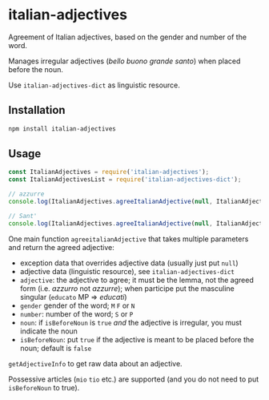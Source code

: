 <!--
Copyright 2019 Ludan Stoecklé
SPDX-License-Identifier: Apache-2.0
-->
# italian-adjectives

Agreement of Italian adjectives, based on the gender and number of the word.

Manages irregular adjectives (_bello_ _buono_ _grande_ _santo_) when placed before the noun.

Use `italian-adjectives-dict` as linguistic resource.


## Installation 
```sh
npm install italian-adjectives
```

## Usage

```javascript
const ItalianAdjectives = require('italian-adjectives');
const ItalianAdjectivesList = require('italian-adjectives-dict');

// azzurre
console.log(ItalianAdjectives.agreeItalianAdjective(null, ItalianAdjectivesList, 'azzurro', 'F', 'P'));

// Sant'
console.log(ItalianAdjectives.agreeItalianAdjective(null, ItalianAdjectivesList, 'Santo', 'F', 'S', 'Anna', true));
```

One main function `agreeitalianAdjective` that takes multiple parameters and return the agreed adjective:

* exception data that overrides adjective data (usually just put `null`)
* adjective data (linguistic resource), see `italian-adjectives-dict`
* `adjective`: the adjective to agree; it must be the lemma, not the agreed form (i.e. _azzurro_ not _azzurre_); when participe put the masculine singular (`educato` MP => _educati_)
* `gender` gender of the word; `M` `F` or `N`
* `number`: number of the word; `S` or `P`
* `noun`: if `isBeforeNoun` is `true` _and_ the adjective is irregular, you must indicate the noun
* `isBeforeNoun`: put `true` if the adjective is meant to be placed before the noun; default is `false`

`getAdjectiveInfo` to get raw data about an adjective.

Possessive articles (`mio` `tio` etc.) are supported (and you do not need to put `isBeforeNoun` to true).

